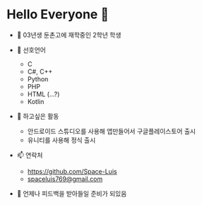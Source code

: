 # Hello Everyone 👋


- 🔭 03년생 둔촌고에 재학중인 2학년 학생

- 🌱 선호언어
   - C
   - C#, C++
   - Python
   - PHP
   - HTML (...?)
   - Kotlin
   
- 🤔 하고싶은 활동
   - 안드로이드 스튜디오를 사용해 앱만들어서 구글플레이스토어 출시
   - 유니티를 사용해 정식 출시
   
- 📫 연락처
   - https://github.com/Space-Luis
   - spaceluis769@gmail.com
   
- 💬 언제나 피드백을 받아들일 준비가 되있음


